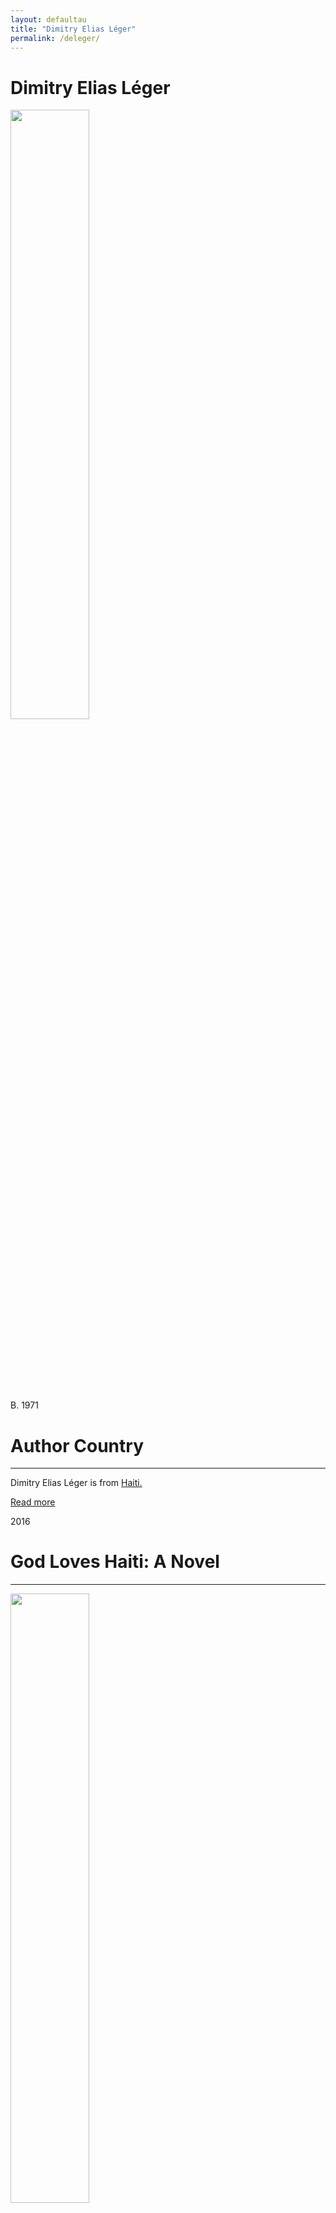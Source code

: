 ```yaml
---
layout: defaultau
title: "Dimitry Elias Léger"
permalink: /deleger/
---
```

<!-- partial:index.partial.html -->
<div class="content">
    <h1>Dimitry Elias Léger</h1>
    <div class="quote">
        <div><img src="https://i0.wp.com/twodropsofink.com/wp-content/uploads/2020/03/dimitry-.jpeg?resize=380%2C450&ssl=1" height="50%" width = "50%" class="logo"></div>
    </div>
    <div class="timeline">
        <div style="padding-bottom:100px;"></div>
        <div class="block">
            <div class="date right"><p class="right"> B. 1971 </p></div>
            <div class="dot"></div>
            <div class="left first">
              <div class="author_country">
                <h1>Author Country</h1><hr>
          <div class="aclocation">  <p>Dimitry Elias Léger is from <a href="{{ site.baseurl }}/5">Haiti.</a></p></div>
            <div class="acreadmore">    <a href="https://en.wikipedia.org/wiki/Dimitry_Elias_Léger" target="_blank">Read more</a></div>
            </div>
            </div>
        </div>
        <div class="block">
            <div class="date left"><p class="left">2016</p></div>
            <div class="dot"></div>
            <div class="right">
                <h1>God Loves Haiti: A Novel</h1><hr>
                <p><img src="https://m.media-amazon.com/images/I/416BGw25UvL._SY291_BO1,204,203,200_QL40_FMwebp_.jpg" height="50%" width = "50%"></p>
                <p>
                Language: English<br/>
                Publisher: Amistad<br/>
                Pub_location: Sacramento, CA, United States<br/>
                Genre: Fiction (Novel)<br/>
                Length: 272</p>
            </div>
        </div>
        <div class="block">
            <div class="date left"><p class="left">2021</p></div>
            <div class="dot"></div>
            <div class="right">
                <h1>God Loves Haiti: Roman</h1><hr>
                <p><img src="https://la1ere.francetvinfo.fr/image/v9bzKOrIqth-zN6pcX-LMWyLmOA/930x620/filters:format(webp)/outremer/2021/11/04/6183d2c73bfc1_blank-660-x-440-34-1820937.jpg" height="60%" width = "60%"></p>
                <p>
                Language: French<br/>
                Publisher: Caraïbéditions<br/>
                Pub_location: Le Lamentin, Martinique<br/>
                Genre: Fiction (Novel)<br/>
                Length: 262<br/>                   </p>
            </div>
        </div>
</div>
  <!-- partial -->
<script src='https://cdnjs.cloudflare.com/ajax/libs/jquery/3.1.1/jquery.min.js'></script><script  src="{{ site.baseurl }}/assets/js/authorscript.js"></script>

